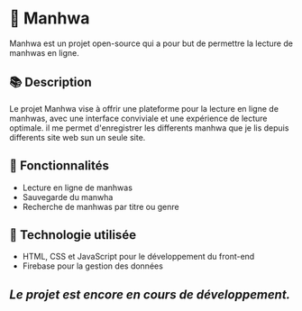 # 🎨 Manhwa
Manhwa est un projet open-source qui a pour but de permettre la lecture de manhwas en ligne.

## 📚 Description
Le projet Manhwa vise à offrir une plateforme pour la lecture en ligne de manhwas, avec une interface conviviale et une expérience de lecture optimale. il me permet d'enregistrer les differents manhwa que je lis depuis differents site web sun un seule site.

## 🚀 Fonctionnalités
  - Lecture en ligne de manhwas
  - Sauvegarde du manwha
  - Recherche de manhwas par titre ou genre

## 🔧 Technologie utilisée
  - HTML, CSS et JavaScript pour le développement du front-end
  - Firebase pour la gestion des données

## *Le projet est encore en cours de développement.*
